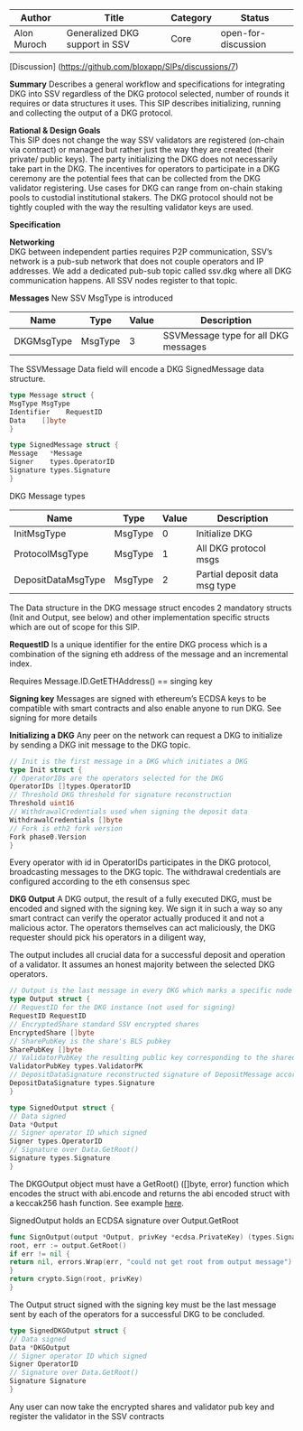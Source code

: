 | Author      | Title                          | Category | Status |
|-------------|--------------------------------|----------|--------|
| Alon Muroch | Generalized DKG support in SSV | Core     | open-for-discussion  |

[Discussion] (https://github.com/bloxapp/SIPs/discussions/7)

**Summary**
Describes a general workflow and specifications for integrating DKG into SSV regardless of the DKG protocol selected, number of rounds it requires or data structures it uses.
This SIP describes initializing, running and collecting the output of a DKG protocol.

**Rational & Design Goals**  
This SIP does not change the way SSV validators are registered (on-chain via contract) or managed but rather just the way they are created (their private/ public keys).
The party initializing the DKG does not necessarily take part in the DKG.
The incentives for operators to participate in a DKG ceremony are the potential fees that can be collected from the DKG validator registering.
Use cases for DKG can range from on-chain staking pools to custodial institutional stakers. The DKG protocol should not be tightly coupled with the way the resulting validator keys are used.

**Specification**

**Networking**  
DKG between independent parties requires P2P communication, SSV’s network is a pub-sub network that does not couple operators and IP addresses.
We add a dedicated pub-sub topic called ssv.dkg where all DKG communication happens.
All SSV nodes register to that topic.

**Messages**
New SSV MsgType is introduced

| Name       | Type    | Value | Description                          |
|------------|---------|-------|--------------------------------------|
| DKGMsgType | MsgType | 3     | SSVMessage type for all DKG messages |

The SSVMessage Data field will encode a DKG SignedMessage data structure. 

```go
type Message struct {
MsgType MsgType
Identifier    RequestID
Data    []byte
}

type SignedMessage struct {
Message   *Message
Signer    types.OperatorID
Signature types.Signature
}
```

DKG Message types

| Name               | Type    | Value | Description                   |
|--------------------|---------|-------|-------------------------------|
| InitMsgType        | MsgType | 0     | Initialize DKG                |
| ProtocolMsgType    | MsgType | 1     | All DKG protocol msgs         |
| DepositDataMsgType | MsgType | 2     | Partial deposit data msg type |

The Data structure in the DKG message struct encodes 2 mandatory structs (Init and Output, see below) and other implementation specific structs which are out of scope for this SIP.

**RequestID**
Is a unique identifier for the entire DKG process which is a combination of the signing eth address of the message and an incremental index.

Requires Message.ID.GetETHAddress() == singing key

**Signing key**
Messages are signed with ethereum’s ECDSA keys to be compatible with smart contracts and also enable anyone to run DKG.
See signing for more details

**Initializing a DKG**
Any peer on the network can request a DKG to initialize by sending a DKG init message to the DKG topic.

```go
// Init is the first message in a DKG which initiates a DKG
type Init struct {
// OperatorIDs are the operators selected for the DKG
OperatorIDs []types.OperatorID
// Threshold DKG threshold for signature reconstruction
Threshold uint16
// WithdrawalCredentials used when signing the deposit data
WithdrawalCredentials []byte
// Fork is eth2 fork version
Fork phase0.Version
}

```

Every operator with id in OperatorIDs participates in the DKG protocol, broadcasting messages to the DKG topic.
The withdrawal credentials are configured according to the eth consensus spec

**DKG Output**
A DKG output, the result of a fully executed DKG, must be encoded and signed with the signing key.
We sign it in such a way so any smart contract can verify the operator actually produced it and not a malicious actor.
The operators themselves can act maliciously, the DKG requester should pick his operators in a diligent way,

The output includes all crucial data for a successful deposit and operation of a validator. It assumes an honest majority between the selected DKG operators.

```go
// Output is the last message in every DKG which marks a specific node's end of process
type Output struct {
// RequestID for the DKG instance (not used for signing)
RequestID RequestID
// EncryptedShare standard SSV encrypted shares
EncryptedShare []byte
// SharePubKey is the share's BLS pubkey
SharePubKey []byte
// ValidatorPubKey the resulting public key corresponding to the shared private key
ValidatorPubKey types.ValidatorPK
// DepositDataSignature reconstructed signature of DepositMessage according to eth2 spec
DepositDataSignature types.Signature
}

type SignedOutput struct {
// Data signed
Data *Output
// Signer operator ID which signed
Signer types.OperatorID
// Signature over Data.GetRoot()
Signature types.Signature
}

```

The DKGOutput object must have a GetRoot() ([]byte, error) function which encodes the struct with abi.encode and returns the abi encoded struct with a keccak256 hash function.
See example [here](https://gist.github.com/alonmuroch/38a7c4f3360887e6aebde0cdc3d82fc8).

SignedOutput holds an ECDSA signature over Output.GetRoot

```go
func SignOutput(output *Output, privKey *ecdsa.PrivateKey) (types.Signature, error) {
root, err := output.GetRoot()
if err != nil {
return nil, errors.Wrap(err, "could not get root from output message")
}
return crypto.Sign(root, privKey)
}
```

The Output struct signed with the signing key must be the last message sent by each of the operators for a successful DKG to be concluded. 

```go
type SignedDKGOutput struct {
// Data signed
Data *DKGOutput
// Signer operator ID which signed
Signer OperatorID
// Signature over Data.GetRoot()
Signature Signature
}

```

Any user can now take the encrypted shares and validator pub key and register the validator in the SSV contracts